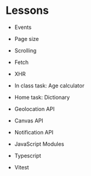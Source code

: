 # Lessons

- Events
- Page size
- Scrolling
- Fetch
- XHR
- In class task: Age calculator
- Home task: Dictionary

- Geolocation API
- Canvas API
- Notification API
- JavaScript Modules

- Typescript

- Vitest
